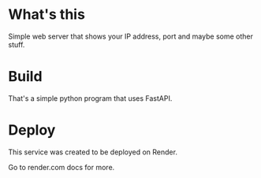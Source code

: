 # What's this
Simple web server that shows your IP address, port and maybe some other stuff.

# Build
That's a simple python program that uses FastAPI.

# Deploy
This service was created to be deployed on Render.

Go to render.com docs for more.
